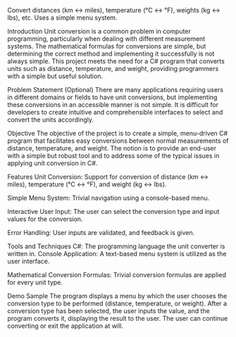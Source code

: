 Convert distances (km ↔ miles), temperature (°C ↔ °F), weights (kg ↔ lbs), etc. Uses a simple menu system.

Introduction Unit conversion is a common problem in computer programming, particularly when dealing with different measurement systems. The mathematical formulas for conversions are simple, but determining the correct method and implementing it successfully is not always simple. This project meets the need for a C# program that converts units such as distance, temperature, and weight, providing programmers with a simple but useful solution.

Problem Statement (Optional) There are many applications requiring users in different domains or fields to have unit conversions, but implementing these conversions in an accessible manner is not simple. It is difficult for developers to create intuitive and comprehensible interfaces to select and convert the units accordingly.

Objective The objective of the project is to create a simple, menu-driven C# program that facilitates easy conversions between normal measurements of distance, temperature, and weight. The notion is to provide an end-user with a simple but robust tool and to address some of the typical issues in applying unit conversion in C#.

Features Unit Conversion: Support for conversion of distance (km ↔ miles), temperature (°C ↔ °F), and weight (kg ↔ lbs).

Simple Menu System: Trivial navigation using a console-based menu.

Interactive User Input: The user can select the conversion type and input values for the conversion.

Error Handling: User inputs are validated, and feedback is given.

Tools and Techniques C#: The programming language the unit converter is written in.
Console Application: A text-based menu system is utilized as the user interface.

Mathematical Conversion Formulas: Trivial conversion formulas are applied for every unit type.

Demo Sample The program displays a menu by which the user chooses the conversion type to be performed (distance, temperature, or weight). After a conversion type has been selected, the user inputs the value, and the program converts it, displaying the result to the user. The user can continue converting or exit the application at will.
